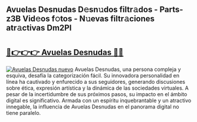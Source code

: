## Avuelas Desnudas D𝚎sn𝚞dos filtr𝚊dos - Parts-z3B Vid𝚎os f𝚘tos - N𝚞evas filtr𝚊ciones atr𝚊ctivas Dm2Pl

# <h2><a href="http://mb83i4.tromn.icu/?c=Avuelas+Desnudas">🔗👉👉👉 Avuelas Desnudas 🔗🔗</a></h2>

[![Avuelas Desnudas nuevo](https://i.imgur.com/pEAQMta.gif)](http://mb83i4.tromn.icu/?c=Avuelas+Desnudas)
Avuelas Desnudas, una persona compleja y esquiva, desafía la categorización fácil. Su innovadora personalidad en línea ha cautivado y enfurecido a sus seguidores, generando discusiones sobre ética, expresión artística y la dinámica de las sociedades virtuales. A pesar de la incertidumbre de sus próximos pasos, su impacto en el ámbito digital es significativo. Armada con un espíritu inquebrantable y un atractivo innegable, la influencia de Avuelas Desnudas en el panorama digital no tiene paralelo.
